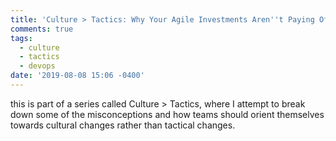 ```yaml
---
title: 'Culture > Tactics: Why Your Agile Investments Aren''t Paying Off'
comments: true
tags:
  - culture
  - tactics
  - devops
date: '2019-08-08 15:06 -0400'
---
```

this is part of a series called Culture > Tactics, where I attempt to break down some of the misconceptions and how teams should orient themselves towards cultural changes rather than tactical changes.

